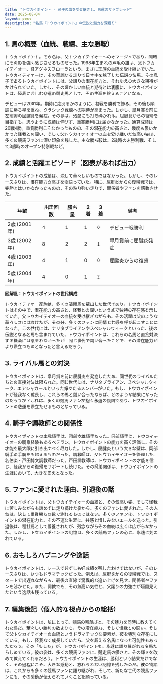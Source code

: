 ```yaml
---
title: "トウカイポイント - 帝王の血を受け継ぎし、悲運のサラブレッド"
date: 2025-08-04
layout: post
description: "名馬『トウカイポイント』の伝説と魅力を深堀り"
---
```


## 1. 馬の概要（血統、戦績、主な勝鞍）

トウカイポイント。その名は、父トウカイテイオーへのオマージュであり、同時にその影を強く感じさせるものだった。1998年生まれの芦毛の雄は、父トウカイテイオー、母アグネスフローラという、まさに王族の血統を受け継いでいた。トウカイテイオーは、その華麗なる走りで日本中を魅了した伝説の名馬。その息子であるトウカイポイントには、父譲りの潜在能力と、それゆえの大きな期待がかけられていた。しかし、その輝かしい血統と期待とは裏腹に、トウカイポイントは、怪我に苦しむ悲運の競走馬として、その生涯を終えることになる。

デビューは2001年。期待に応えるかのように、初戦を勝利で飾る。その後も順調に勝ち星を重ね、クラシック戦線への期待が高まった。しかし、皐月賞を前に左前脚の屈腱炎を発症。その夢は、残酷にも打ち砕かれる。屈腱炎からの復帰を目指すも、思うように成績は伸びず、重賞勝利には届かなかった。通算成績は20戦4勝。重賞勝利こそなかったものの、その潜在能力の高さと、幾度も襲いかかった怪我との闘い、そして父トウカイテイオーの血を受け継いだ気高い姿は、多くの競馬ファンに深い印象を残した。主な勝ち鞍は、2歳時の未勝利戦、そして3歳時のオープン特別戦など。


## 2. 成績と活躍エピソード（図表があれば出力）

トウカイポイントの成績は、決して華々しいものではなかった。しかし、そのレースぶりは、潜在能力の高さを物語っていた。特に、屈腱炎からの復帰戦では、完勝とはいかなかったものの、その粘り強い走りで、関係者やファンを感動させた。

| 年齢 | 出走回数 | 勝ち星 | 2着 | 3着 | 備考 |
|---|---|---|---|---|---|
| 2歳 (2001年) | 4 | 1 | 1 | 0 | デビュー戦勝利 |
| 3歳 (2002年) | 8 | 2 | 2 | 1 | 皐月賞前に屈腱炎発症 |
| 4歳 (2003年) | 4 | 1 | 0 | 0 | 屈腱炎からの復帰 |
| 5歳 (2004年) | 4 | 0 | 1 | 2 |  |


**図解風：トウカイポイントの世代構成**

トウカイテイオー産駒は、多くの活躍馬を輩出した世代であり、トウカイポイントはその中で、潜在能力の高さと、怪我との闘いという点で独特の存在感を示していた。父トウカイテイオーの血統を受け継ぎながらも、その活躍は父のような華々しさには欠けたが、その分、多くのファンに同情と共感を呼び起こすことになった。この世代には、ナリタブライアンやスペシャルウィークといった、後の伝説となる名馬も含まれていた。トウカイポイントは、これらの名馬と直接対決する機会には恵まれなかったが、同じ世代で競い合ったことで、その潜在能力がより際立つものとなったと言えるだろう。



## 3. ライバル馬との対決

トウカイポイントは、皐月賞を前に屈腱炎を発症したため、同世代のライバルたちとの直接対決は限られた。同じ世代には、ナリタブライアン、スペシャルウィーク、エアシャカールといった錚々たるメンバーがいた。もし、トウカイポイントが怪我なく成長し、これらの馬と競い合ったならば、どのような結果になったのだろうか？これは、多くの競馬ファンが抱く永遠の疑問であり、トウカイポイントの悲運を際立たせるものとなっている。


## 4. 騎手や調教師との関係性

トウカイポイントの主戦騎手は、岡部幸雄騎手だった。岡部騎手は、トウカイテイオーの騎乗経験もあるベテラン。トウカイポイントの能力を高く評価し、その才能を最大限に引き出すべく尽力した。しかし、屈腱炎という大きな壁は、岡部騎手の手腕をも超えるものだった。調教師は、父トウカイテイオーを管理した、名伯楽・戸田博文調教師だった。戸田調教師は、トウカイポイントの才能を信じ、怪我からの復帰をサポートし続けた。その師弟関係は、トウカイポイントの生涯において、大きな支えとなった。


## 5. ファンに愛された理由、引退後の話

トウカイポイントは、父トウカイテイオーの血統と、その気高い姿、そして怪我に苦しみながらも諦めずに走り続けた姿から、多くのファンに愛された。その人気は、決して重賞勝ちの数で測れるものではない。多くのファンは、トウカイポイントの潜在能力と、その不運な生涯に、共感と惜しみないエールを送った。引退後は、種牡馬として繋養されたが、残念ながらその血統は広くは広がらなかった。しかし、トウカイポイントの記憶は、多くの競馬ファンの心に、永遠に刻まれている。


## 6. おもしろハプニングや逸話

トウカイポイントは、レースで必ずしも好成績を残したわけではないが、そのレースぶりは、いつもドラマチックだった。例えば、屈腱炎からの復帰戦では、スタートで出遅れながらも、最後の直線で驚異的な追い上げを見せ、関係者やファンを沸かせた。また、調教でも、その気高い気性と、父譲りの力強さが垣間見えたという逸話も残っている。


## 7. 編集後記（個人的な視点からの総括）

トウカイポイントは、私にとって、競馬の残酷さと、その魅力を同時に教えてくれた馬だ。華々しい勝利の数よりも、その潜在能力、そして怪我との闘い、そして父トウカイテイオーの血統というドラマチックな要素が、彼を特別な存在にしている。もし、怪我なく成長していたら、父を超える名馬になった可能性もあっただろう。その「もしも」が、トウカイポイントを、永遠に語り継がれる名馬たらしめている。彼の姿は、多くの競馬ファンに、競走馬の儚さと、その輝きを改めて教えてくれるだろう。トウカイポイントの生涯は、勝利という結果だけでなく、その過程にこそ、大きな感動と、忘れられない記憶を残したのだ。彼の物語は、これからも多くの競馬ファンに語り継がれ、そして、新たな世代の競馬ファンにも、その感動が伝えられていくことを願っている。
